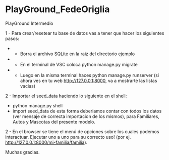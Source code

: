 # PlayGround_FedeOriglia
PlayGround Intermedio

1 - Para crear/resetear tu base de datos vas a tener que hacer los siguientes pasos:
* - Borra el archivo SQLite en la raiz del directorio ejemplo
* - En el terminal de VSC coloca python manage.py migrate
* - Luego en la misma terminal haces python manage.py runserver (si ahora ves en tu
    web http://127.0.0.1:8000, va a mostrarte las listas vacias)

2 - Importar el seed_data haciendo lo siguiente en el shell:
* python manage.py shell
* import seed_data
de esta forma deberiamos contar con todos los datos (ver mensaje de correcta importacion de los mismos), para Familiares, Autos y Mascotas del presente modelo.

2 - En el browser se tiene el menú de opciones sobre los cuales podemos interactuar. Ejecutar uno a uno para su correcto uso! (por ej. http://127.0.0.1:8000/mi-familia/familia).

Muchas gracias.
